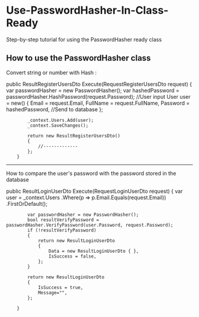 # Use-PasswordHasher-In-Class-Ready
Step-by-step tutorial for using the PasswordHasher ready class 

How to use the PasswordHasher class 
-------------------------------------

Convert string or number with Hash :

public ResultRegisterUsersDto Execute(RequestRegisterUsersDto request)
        {
            var passwordHasher = new PasswordHasher();
            var hashedPassword = passwordHasher.HashPassword(request.Password); //User input 
            User user = new()
            {
                Email = request.Email,
                FullName = request.FullName,
                Password = hashedPassword, //Send to database 
            };

            _context.Users.Add(user);
            _context.SaveChanges();

            return new ResultRegisterUsersDto()
            {
                //-------------
            };
        }
        
----------------------------------------
How to compare the user's password with the password stored in the database 

public ResultLoginUserDto Execute(RequestLoginUserDto request)
        {
            var user = _context.Users
                .Where(p => p.Email.Equals(request.Email))
                .FirstOrDefault();

            var passwordHasher = new PasswordHasher();
            bool resultVerifyPassword = passwordHasher.VerifyPassword(user.Password, request.Password);
            if (!resultVerifyPassword)
            {
                return new ResultLoginUserDto
                {
                    Data = new ResultLoginUserDto { },
                    IsSuccess = false,
                };
            }

            return new ResultLoginUserDto
            {
                IsSuccess = true,
                Message="",
            };

        }
